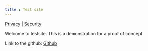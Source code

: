 ```yaml
---
title : Test site
--- 
```


[Privacy](https://maburke.github.io/test-website/Privacy) | [Security](https://maburke.github.io/test-website/Security)

Welcome to testsite. This is a demonstration for a proof of concept.

Link to the github: [Github](https://github.com/Maburke/test-website)
